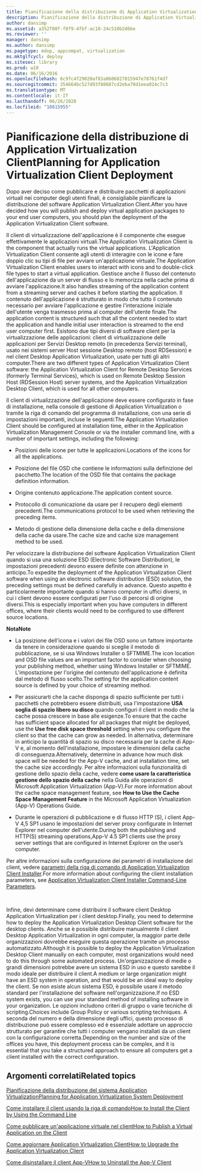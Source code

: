 ```yaml
---
title: Pianificazione della distribuzione di Application Virtualization Client
description: Pianificazione della distribuzione di Application Virtualization Client
author: dansimp
ms.assetid: a352f80f-f0f9-4fbf-ac10-24c510b2d6be
ms.reviewer: ''
manager: dansimp
ms.author: dansimp
ms.pagetype: mdop, appcompat, virtualization
ms.mktglfcycl: deploy
ms.sitesec: library
ms.prod: w10
ms.date: 06/16/2016
ms.openlocfilehash: 6c9fc4f29020af83a8606827015947e78761f4d7
ms.sourcegitcommit: 354664bc527d93f80687cd2eba70d1eea024c7c3
ms.translationtype: MT
ms.contentlocale: it-IT
ms.lasthandoff: 06/26/2020
ms.locfileid: "10815955"
---
```

# <span data-ttu-id="e79ca-103">Pianificazione della distribuzione di Application Virtualization Client</span><span class="sxs-lookup"><span data-stu-id="e79ca-103">Planning for Application Virtualization Client Deployment</span></span>


<span data-ttu-id="e79ca-104">Dopo aver deciso come pubblicare e distribuire pacchetti di applicazioni virtuali nei computer degli utenti finali, è consigliabile pianificare la distribuzione del software Application Virtualization Client.</span><span class="sxs-lookup"><span data-stu-id="e79ca-104">After you have decided how you will publish and deploy virtual application packages to your end user computers, you should plan the deployment of the Application Virtualization Client software.</span></span>

<span data-ttu-id="e79ca-105">Il client di virtualizzazione dell'applicazione è il componente che esegue effettivamente le applicazioni virtuali.</span><span class="sxs-lookup"><span data-stu-id="e79ca-105">The Application Virtualization Client is the component that actually runs the virtual applications.</span></span> <span data-ttu-id="e79ca-106">L'Application Virtualization Client consente agli utenti di interagire con le icone e fare doppio clic su tipi di file per avviare un'applicazione virtuale.</span><span class="sxs-lookup"><span data-stu-id="e79ca-106">The Application Virtualization Client enables users to interact with icons and to double-click file types to start a virtual application.</span></span> <span data-ttu-id="e79ca-107">Gestisce anche il flusso del contenuto dell'applicazione da un server di flusso e lo memorizza nella cache prima di avviare l'applicazione.</span><span class="sxs-lookup"><span data-stu-id="e79ca-107">It also handles streaming of the application content from a streaming server and caches it before starting the application.</span></span> <span data-ttu-id="e79ca-108">Il contenuto dell'applicazione è strutturato in modo che tutto il contenuto necessario per avviare l'applicazione e gestire l'interazione iniziale dell'utente venga trasmesso prima al computer dell'utente finale.</span><span class="sxs-lookup"><span data-stu-id="e79ca-108">The application content is structured such that all the content needed to start the application and handle initial user interaction is streamed to the end user computer first.</span></span> <span data-ttu-id="e79ca-109">Esistono due tipi diversi di software client per la virtualizzazione delle applicazioni: client di virtualizzazione delle applicazioni per Servizi Desktop remoto (in precedenza Servizi terminal), usato nei sistemi server Host sessione Desktop remoto (host RDSession) e nel client Desktop Application Virtualization, usato per tutti gli altri computer.</span><span class="sxs-lookup"><span data-stu-id="e79ca-109">There are two different types of Application Virtualization Client software: the Application Virtualization Client for Remote Desktop Services (formerly Terminal Services), which is used on Remote Desktop Session Host (RDSession Host) server systems, and the Application Virtualization Desktop Client, which is used for all other computers.</span></span>

<span data-ttu-id="e79ca-110">Il client di virtualizzazione dell'applicazione deve essere configurato in fase di installazione, nella console di gestione di Application Virtualization o tramite la riga di comando del programma di installazione, con una serie di impostazioni importanti, incluse le seguenti:</span><span class="sxs-lookup"><span data-stu-id="e79ca-110">The Application Virtualization Client should be configured at installation time, either in the Application Virtualization Management Console or via the installer command line, with a number of important settings, including the following:</span></span>

-   <span data-ttu-id="e79ca-111">Posizioni delle icone per tutte le applicazioni.</span><span class="sxs-lookup"><span data-stu-id="e79ca-111">Locations of the icons for all the applications.</span></span>

-   <span data-ttu-id="e79ca-112">Posizione del file OSD che contiene le informazioni sulla definizione del pacchetto.</span><span class="sxs-lookup"><span data-stu-id="e79ca-112">The location of the OSD file that contains the package definition information.</span></span>

-   <span data-ttu-id="e79ca-113">Origine contenuto applicazione.</span><span class="sxs-lookup"><span data-stu-id="e79ca-113">The application content source.</span></span>

-   <span data-ttu-id="e79ca-114">Protocollo di comunicazione da usare per il recupero degli elementi precedenti.</span><span class="sxs-lookup"><span data-stu-id="e79ca-114">The communications protocol to be used when retrieving the preceding items.</span></span>

-   <span data-ttu-id="e79ca-115">Metodo di gestione della dimensione della cache e della dimensione della cache da usare.</span><span class="sxs-lookup"><span data-stu-id="e79ca-115">The cache size and cache size management method to be used.</span></span>

<span data-ttu-id="e79ca-116">Per velocizzare la distribuzione del software Application Virtualization Client quando si usa una soluzione ESD (Electronic Software Distribution), le impostazioni precedenti devono essere definite con attenzione in anticipo.</span><span class="sxs-lookup"><span data-stu-id="e79ca-116">To expedite the deployment of the Application Virtualization Client software when using an electronic software distribution (ESD) solution, the preceding settings must be defined carefully in advance.</span></span> <span data-ttu-id="e79ca-117">Questo aspetto è particolarmente importante quando si hanno computer in uffici diversi, in cui i client devono essere configurati per l'uso di percorsi di origine diversi.</span><span class="sxs-lookup"><span data-stu-id="e79ca-117">This is especially important when you have computers in different offices, where their clients would need to be configured to use different source locations.</span></span>

**<span data-ttu-id="e79ca-118">Nota</span><span class="sxs-lookup"><span data-stu-id="e79ca-118">Note</span></span>**  
-   <span data-ttu-id="e79ca-119">La posizione dell'icona e i valori dei file OSD sono un fattore importante da tenere in considerazione quando si sceglie il metodo di pubblicazione, se si usa Windows Installer o SFTMIME.</span><span class="sxs-lookup"><span data-stu-id="e79ca-119">The icon location and OSD file values are an important factor to consider when choosing your publishing method, whether using Windows Installer or SFTMIME.</span></span> <span data-ttu-id="e79ca-120">L'impostazione per l'origine del contenuto dell'applicazione è definita dal metodo di flusso scelto.</span><span class="sxs-lookup"><span data-stu-id="e79ca-120">The setting for the application content source is defined by your choice of streaming method.</span></span>

-   <span data-ttu-id="e79ca-121">Per assicurarti che la cache disponga di spazio sufficiente per tutti i pacchetti che potrebbero essere distribuiti, usa l'impostazione **USA soglia di spazio libero su disco** quando configuri il client in modo che la cache possa crescere in base alle esigenze.</span><span class="sxs-lookup"><span data-stu-id="e79ca-121">To ensure that the cache has sufficient space allocated for all packages that might be deployed, use the **Use free disk space threshold** setting when you configure the client so that the cache can grow as needed.</span></span> <span data-ttu-id="e79ca-122">In alternativa, determinare in anticipo la quantità di spazio su disco necessaria per la cache di App-V e, al momento dell'installazione, impostare le dimensioni della cache di conseguenza.</span><span class="sxs-lookup"><span data-stu-id="e79ca-122">Alternatively, determine in advance how much disk space will be needed for the App-V cache, and at installation time, set the cache size accordingly.</span></span> <span data-ttu-id="e79ca-123">Per altre informazioni sulla funzionalità di gestione dello spazio della cache, vedere **come usare la caratteristica gestione dello spazio della cache** nella Guida alle operazioni di Microsoft Application Virtualization (App-V).</span><span class="sxs-lookup"><span data-stu-id="e79ca-123">For more information about the cache space management feature, see **How to Use the Cache Space Management Feature** in the Microsoft Application Virtualization (App-V) Operations Guide.</span></span>

-   <span data-ttu-id="e79ca-124">Durante le operazioni di pubblicazione e di flusso HTTP (S), i client App-V 4,5 SP1 usano le impostazioni del server proxy configurate in Internet Explorer nel computer dell'utente.</span><span class="sxs-lookup"><span data-stu-id="e79ca-124">During both the publishing and HTTP(S) streaming operations,App-V 4.5 SP1 clients use the proxy server settings that are configured in Internet Explorer on the user’s computer.</span></span>

<span data-ttu-id="e79ca-125">Per altre informazioni sulla configurazione dei parametri di installazione del client, vedere [parametri della riga di comando di Application Virtualization Client Installer](application-virtualization-client-installer-command-line-parameters.md).</span><span class="sxs-lookup"><span data-stu-id="e79ca-125">For more information about configuring the client installation parameters, see [Application Virtualization Client Installer Command-Line Parameters](application-virtualization-client-installer-command-line-parameters.md).</span></span>

 

<span data-ttu-id="e79ca-126">Infine, devi determinare come distribuire il software client Desktop Application Virtualization per i client desktop.</span><span class="sxs-lookup"><span data-stu-id="e79ca-126">Finally, you need to determine how to deploy the Application Virtualization Desktop Client software for the desktop clients.</span></span> <span data-ttu-id="e79ca-127">Anche se è possibile distribuire manualmente il client Desktop Application Virtualization in ogni computer, la maggior parte delle organizzazioni dovrebbe eseguire questa operazione tramite un processo automatizzato.</span><span class="sxs-lookup"><span data-stu-id="e79ca-127">Although it is possible to deploy the Application Virtualization Desktop Client manually on each computer, most organizations would need to do this through some automated process.</span></span> <span data-ttu-id="e79ca-128">Un'organizzazione di medie o grandi dimensioni potrebbe avere un sistema ESD in uso e questo sarebbe il modo ideale per distribuire il client.</span><span class="sxs-lookup"><span data-stu-id="e79ca-128">A medium or large organization might have an ESD system in operation, and that would be an ideal way to deploy the client.</span></span> <span data-ttu-id="e79ca-129">Se non esiste alcun sistema ESD, è possibile usare il metodo standard per l'installazione del software nell'organizzazione.</span><span class="sxs-lookup"><span data-stu-id="e79ca-129">If no ESD system exists, you can use your standard method of installing software in your organization.</span></span> <span data-ttu-id="e79ca-130">Le opzioni includono criteri di gruppo o varie tecniche di scripting.</span><span class="sxs-lookup"><span data-stu-id="e79ca-130">Choices include Group Policy or various scripting techniques.</span></span> <span data-ttu-id="e79ca-131">A seconda del numero e della dimensione degli uffici, questo processo di distribuzione può essere complesso ed è essenziale adottare un approccio strutturato per garantire che tutti i computer vengano installati da un client con la configurazione corretta.</span><span class="sxs-lookup"><span data-stu-id="e79ca-131">Depending on the number and size of the offices you have, this deployment process can be complex, and it is essential that you take a structured approach to ensure all computers get a client installed with the correct configuration.</span></span>

## <span data-ttu-id="e79ca-132">Argomenti correlati</span><span class="sxs-lookup"><span data-stu-id="e79ca-132">Related topics</span></span>


[<span data-ttu-id="e79ca-133">Pianificazione della distribuzione del sistema Application Virtualization</span><span class="sxs-lookup"><span data-stu-id="e79ca-133">Planning for Application Virtualization System Deployment</span></span>](planning-for-application-virtualization-system-deployment.md)

[<span data-ttu-id="e79ca-134">Come installare il client usando la riga di comando</span><span class="sxs-lookup"><span data-stu-id="e79ca-134">How to Install the Client by Using the Command Line</span></span>](how-to-install-the-client-by-using-the-command-line-new.md)

[<span data-ttu-id="e79ca-135">Come pubblicare un'applicazione virtuale nel client</span><span class="sxs-lookup"><span data-stu-id="e79ca-135">How to Publish a Virtual Application on the Client</span></span>](how-to-publish-a-virtual-application-on-the-client.md)

[<span data-ttu-id="e79ca-136">Come aggiornare Application Virtualization Client</span><span class="sxs-lookup"><span data-stu-id="e79ca-136">How to Upgrade the Application Virtualization Client</span></span>](how-to-upgrade-the-application-virtualization-client.md)

[<span data-ttu-id="e79ca-137">Come disinstallare il client App-V</span><span class="sxs-lookup"><span data-stu-id="e79ca-137">How to Uninstall the App-V Client</span></span>](how-to-uninstall-the-app-v-client.md)

 

 






